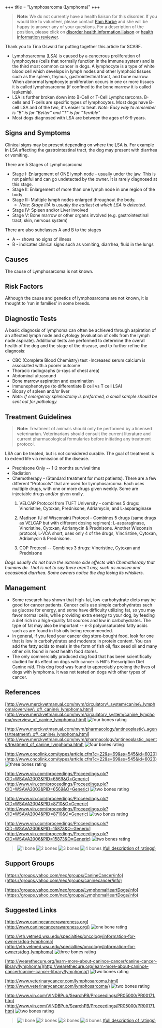 +++
title = "Lymphosarcoma (Lymphoma)"
+++

> **Note:** We do not currently have a health liaison for this disorder.
> If you would like to volunteer, please contact
> [Pam Barbe](mailto:president@samoyedhealthfoundation.org?subject=Questions%20about%20becoming%20a%20Health%20Information%20Liaison%20or%20Reviewer)
> and she will be happy to answer any of your questions.
> For a description of the position, please click on
> [disorder health information liaison](/become-a-health-information-liaison)
> or
> [health information reviewer](/become-a-health-information-reviewer).



Thank you to Tina Oswald for putting together this article for SCARF.


-   Lymphosarcoma (LSA) is caused by a cancerous proliferation of
    lymphocytes (cells that normally function in the immune system) and
    is the third most common cancer in dogs.  A lymphocyte is a type of
    white blood cell which develops in lymph nodes and other lymphoid
    tissues such as the  spleen, thymus, gastrointestinal tract, and
    bone marrow.  When abnormal lymphocyte proliferation occurs in one
    or more tissues it is called lymphosarcoma (if confined to the bone
    marrow it is called leukemia).
-   LSA is further broken down into B-Cell or T-Cell Lymphosarcoma.
    B-cells and T-cells are specific types of lymphocytes.  Most dogs
    have B-cell LSA and of the two, it's easier to treat.  *Note: Easy
    way to remember is "B" is for "Better" and "T" is for "Terrible"*
-   Most dogs diagnosed with LSA are between the ages of 6-9 years.


Signs and Symptoms
------------------

Clinical signs may be present depending on where the LSA is.  For
example in LSA affecting the gastrointestinal tract, the dog may present
with diarrhea or vomiting.

There are 5 Stages of Lymphosarcoma

- Stage I:  Enlargement of ONE lymph node - usually under the jaw.
  This is not painful and can go undetected by the owner.  It is
  rarely diagnosed at this stage.
- Stage II: Enlargement of more than one lymph node in one region of
  the body
- Stage III: Multiple lymph nodes enlarged throughout the body.
  - *Note*: *Stage IIIA is usually the earliest at which LSA is detected.*
- Stage IV: Spleen and/or Liver involved
- Stage V: Bone  marrow or other organs involved (e.g.
  gastrointestinal tract, skin, nervous system)

There are also subclasses A and B  to the stages

-   A -- shows no signs of illness
-   B - indicates clinical signs such as vomiting, diarrhea, fluid in
    the lungs

Causes
------

The cause of Lymphosarcoma is not known.

Risk Factors
------------

Although the cause and genetics of lymphosarcoma are not known, it is
thought to 'run in families' in some breeds.

Diagnostic Tests
----------------

A basic diagnosis of lymphoma can often be achieved through aspiration
of an affected lymph node and cytology (evaluation of cells from the
lymph node aspirate).  Additional tests are performed to determine the
overall health of the dog and the stage of the disease, and to further
refine the diagnosis:

-   CBC (Complete Blood Chemistry) test -Increased serum calcium is
    associated with a poorer outcome
-   Thoracic radiographs (x-rays of chest area)
-   Abdominal ultrasound
-   Bone marrow aspiration and examination
-   Immunophenotype (to differentiate B cell vs T cell LSA)
-   Biopsy of spleen and/or liver
  - *Note: If emergency
    splenectomy is preformed, a small sample should be sent out for
    pathology.*

Treatment Guidelines
--------------------

> **Note:** Treatment of animals should only be performed by a licensed
> veterinarian. Veterinarians should consult the current literature and
> current pharmacological formularies before initiating any treatment
> protocol.

LSA can be treated, but is not considered curable.  The goal of
treatment is to extend life via remission of the disease.

- Prednisone Only -- 1-2 months survival time
- Radiation
- Chemotherapy - (Standard treatment for most patients). There are a few different "Protocols" that are used for Lymphosarcoma.  Each uses multiple drugs, with one or more drugs  given weekly.  Some are injectable drugs and/or given orally.
  1. VELCAP Protocol from TUFT University - combines 5 drugs:  Vincristine, Cytoxan, Prednisone, Adriamycin, and L-asparaginase

  2. Madison (U of Wisconsin) Protocol - Combines 5 drugs (same drugs as VELCAP but with different dosing regimen):  L-asparaginase, Vincristine, Cytoxan, Adriamycin & Prednisone.  Another Wisconsin protocol, L-VCA short, uses only 4 of the drugs, Vincristine, Cytoxan, Adriamycin & Prednisone.
  3. COP Protocol -- Combines 3 drugs:  Vincristine, Cytoxan and Prednisone

*Dogs usually do not have the extreme side effects with Chemotherapy
that humans do.  That is not to say there aren't any, such as nausea and
occasional diarrhea. Some owners notice the dog losing its whiskers.*

Management
----------

-   Some research has shown that high-fat, low-carbohydrate diets may be
    good for cancer patients.  Cancer cells use simple carbohydrates
    such as glucose for energy, and some have difficulty utilizing fat,
    so you may favor normal cells, while providing extra energy to your
    dog, by feeding a diet rich in a high-quality fat sources and low in
    carbohydrates. The type of fat may also be important -- n-3
    polyunsaturated fatty acids such as are found in fish oils being
    recommended.
-   In general, if you feed your cancer dog store-bought food, look for
    one that is low in carbohydrates and moderate in protein content.
    You can add the fatty acids to meals in the form of fish oil, flax
    seed oil and many other oils found in most health food stores.
-   The only commercially produced dog food that has been scientifically
    studied for its effect on dogs with cancer is Hill's Prescription
    Diet Canine n/d. This dog food was found to appreciably prolong the
    lives of dogs with lymphoma. It was not tested on dogs with other
    types of cancer.

References
----------

[http://www.merckvetmanual.com/mvm/circulatory\_system/canine\_lymphoma/overview\_of\_canine\_lymphoma.html](http://www.merckvetmanual.com/mvm/circulatory_system/canine_lymphoma/overview_of_canine_lymphoma.html)
![four bones
rating](/img/4-bones.gif)

[http://www.merckvetmanual.com/mvm/pharmacology/antineoplastic\_agents/treatment\_of\_canine\_lymphoma.html](http://www.merckvetmanual.com/mvm/pharmacology/antineoplastic_agents/treatment_of_canine_lymphoma.html) ![four
bones
rating](/img/4-bones.gif)

[http://www.oncolink.com/types/article.cfm?c=22&s=69&ss=545&id=6020](http://www.oncolink.com/types/article.cfm?c=22&s=69&ss=545&id=6020)
![three bones
rating](/img/3-bones.gif)

[http://www.vin.com/proceedings/Proceedings.plx?CID=WSAVA2003&PID=6569&O=Generic](http://www.vin.com/proceedings/Proceedings.plx?CID=WSAVA2003&PID=6569&O=Generic) ![two
bones
rating](/img/2-bones.gif)

[http://www.vin.com/proceedings/Proceedings.plx?CID=WSAVA2004&PID=8710&O=Generic](http://www.vin.com/proceedings/Proceedings.plx?CID=WSAVA2004&PID=8710&O=Generic)
![two bones
rating](/img/2-bones.gif)

[http://www.vin.com/proceedings/Proceedings.plx?CID=WSAVA2006&PID=15873&O=Generic](http://www.vin.com/proceedings/Proceedings.plx?CID=WSAVA2006&PID=15873&O=Generic)
![two bones
rating](/img/2-bones.gif)




> ![1 bone](/img/1-bone.gif)
> ![2 bones](/img/2-bones.gif)
> ![3 bones](/img/3-bones.gif)
> ![4 bones](/img/4-bones.gif)
> [(full description of ratings)](/diseases/ratings-what-do-they-mean)

Support Groups
--------------

[https://groups.yahoo.com/neo/groups/CanineCancer/info](https://groups.yahoo.com/neo/groups/caninecancer/info)

[https://groups.yahoo.com/neo/groups/LymphomaHeartDogs/info](https://groups.yahoo.com/neo/groups/LymphomaHeartDogs/info)



Suggested Links
---------------

[http://www.caninecancerawareness.org](http://www.caninecancerawareness.org/)
![one bone
rating](/img/1-bone.gif)

[http://vth.vetmed.wsu.edu/specialties/oncology/information-for-owners/dog-lymphoma](http://vth.vetmed.wsu.edu/specialties/oncology/information-for-owners/dog-lymphoma)
![three bones
rating](/img/3-bones.gif)

[http://wearethecure.org/learn-more-about-canince-cancer/canine-cancer-library/lymphoma/](http://wearethecure.org/learn-more-about-canince-cancer/canine-cancer-library/lymphoma/)
![two bones
rating](/img/2-bones.gif)

[http://www.veterinarycancer.com/lymphosarcoma.html](http://www.veterinarycancer.com/lymphosarcoma/) ![two
bones
rating](/img/2-bones.gif)

[http://www.vin.com/VINDBPub/SearchPB/Proceedings/PR05000/PR00171.htm](http://www.vin.com/VINDBPub/SearchPB/Proceedings/PR05000/PR00171.htm)
![two bones
rating](/img/2-bones.gif)





> ![1 bone](/img/1-bone.gif)
> ![2 bones](/img/2-bones.gif)
> ![3 bones](/img/3-bones.gif)
> ![4 bones](/img/4-bones.gif)
> [(full description of ratings)](/diseases/ratings-what-do-they-mean)


